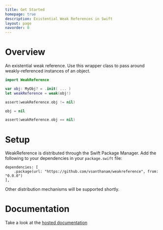 ```yaml
---
title: Get Started
homepage: true
description: Existential Weak References in Swift
layout: page
navorder: 0
---
```


# Overview

An existential weak reference. Use this wrapper class to pass around weakly-referenced instances of an object.

```swift
import WeakReference

var obj: MyObj? = .init( ... )
let weakReference = weak(obj!)

assert(weakReference.obj != nil)

obj = nil

assert(weakReference.obj == nil)
```

# Setup

WeakReference is distributed through the Swift Package Manager. Add the following to your dependencies in your `package.swift` file:

```
dependencies: [
    .package(url: "https://github.com/vsanthanam/weakreference", from: "0.0.0")
],
```

Other distribution mechanisms will be supported shortly.

# Documentation

Take a look at the [hosted documentation](https://weak.tools/docc/documentation/weakreference)
